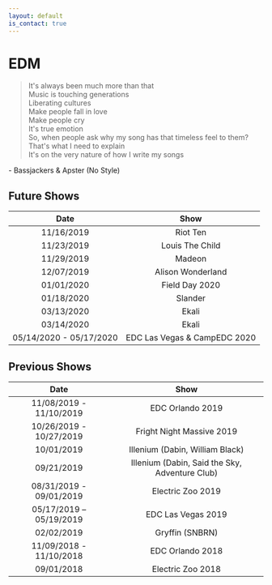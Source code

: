 ```yaml
---
layout: default
is_contact: true
---
```


# EDM

> It's always been much more than that  
> Music is touching generations  
> Liberating cultures  
> Make people fall in love  
> Make people cry  
> It's true emotion  
> So, when people ask why my song has that timeless feel to them?  
> That's what I need to explain  
> It's on the very nature of how I write my songs  

\- Bassjackers & Apster (No Style)

## Future Shows

|          Date           |                      Show                      |
|:-----------------------:|:----------------------------------------------:|
|       11/16/2019        |                    Riot Ten                    |
|       11/23/2019        |                Louis The Child                 |
|       11/29/2019        |                     Madeon                     |
|       12/07/2019        |               Alison Wonderland                |
|       01/01/2020        |                 Field Day 2020                 |
|       01/18/2020        |                    Slander                     |
|       03/13/2020        |                     Ekali                      |
|       03/14/2020        |                     Ekali                      |
| 05/14/2020 - 05/17/2020 |          EDC Las Vegas & CampEDC 2020          |

## Previous Shows

|          Date           |                      Show                      |
|:-----------------------:|:----------------------------------------------:|
| 11/08/2019 - 11/10/2019 |                EDC Orlando 2019                |
| 10/26/2019 - 10/27/2019 |           Fright Night Massive 2019            |
|       10/01/2019        |        Illenium (Dabin, William Black)         |
|       09/21/2019        | Illenium (Dabin, Said the Sky, Adventure Club) |
| 08/31/2019 - 09/01/2019 |               Electric Zoo 2019                |
| 05/17/2019 – 05/19/2019 |               EDC Las Vegas 2019               |
|       02/02/2019        |                Gryffin (SNBRN)                 |
| 11/09/2018 - 11/10/2018 |                EDC Orlando 2018                |
|       09/01/2018        |               Electric Zoo 2018                |
